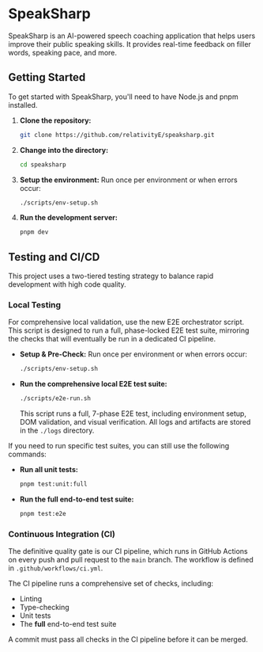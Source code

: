 # SpeakSharp

SpeakSharp is an AI-powered speech coaching application that helps users improve their public speaking skills. It provides real-time feedback on filler words, speaking pace, and more.

## Getting Started

To get started with SpeakSharp, you'll need to have Node.js and pnpm installed.

1.  **Clone the repository:**
    ```bash
    git clone https://github.com/relativityE/speaksharp.git
    ```
2.  **Change into the directory:**
    ```bash
    cd speaksharp
    ```
3.  **Setup the environment:**
    Run once per environment or when errors occur:
    ```bash
    ./scripts/env-setup.sh
    ```
4.  **Run the development server:**
    ```bash
    pnpm dev
    ```

## Testing and CI/CD

This project uses a two-tiered testing strategy to balance rapid development with high code quality.

### Local Testing

For comprehensive local validation, use the new E2E orchestrator script. This script is designed to run a full, phase-locked E2E test suite, mirroring the checks that will eventually be run in a dedicated CI pipeline.

*   **Setup & Pre-Check:**
    Run once per environment or when errors occur:
    ```bash
    ./scripts/env-setup.sh
    ```
*   **Run the comprehensive local E2E test suite:**
    ```bash
    ./scripts/e2e-run.sh
    ```
    This script runs a full, 7-phase E2E test, including environment setup, DOM validation, and visual verification. All logs and artifacts are stored in the `./logs` directory.

If you need to run specific test suites, you can still use the following commands:

*   **Run all unit tests:**
    ```bash
    pnpm test:unit:full
    ```

*   **Run the full end-to-end test suite:**
    ```bash
    pnpm test:e2e
    ```

### Continuous Integration (CI)

The definitive quality gate is our CI pipeline, which runs in GitHub Actions on every push and pull request to the `main` branch. The workflow is defined in `.github/workflows/ci.yml`.

The CI pipeline runs a comprehensive set of checks, including:
- Linting
- Type-checking
- Unit tests
- The **full** end-to-end test suite

A commit must pass all checks in the CI pipeline before it can be merged.